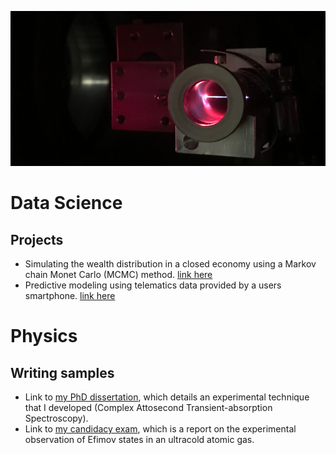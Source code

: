 ![Laser Filament](/IMG_0280.jpg)
# Data Science

## Projects
- Simulating the wealth distribution in a closed economy using a Markov chain Monet Carlo (MCMC) method. [link here](https://github.com/SJHageman/Monte-Carlo-Economy)
- Predictive modeling using telematics data provided by a users smartphone. [link here](https://github.com/SJHageman/Telematics)

# Physics

## Writing samples
 - Link to [my PhD dissertation](https://github.com/SJHageman/Dissertation/blob/master/SJH-dissertation.pdf), which details an experimental technique that I developed (Complex Attosecond Transient-absorption Spectroscopy).
 - Link to [my candidacy exam](https://github.com/SJHageman/Candidacy_Paper/blob/main/SJH_candidacy_paper.pdf), which is a report on the experimental observation of Efimov states in an ultracold atomic gas.

